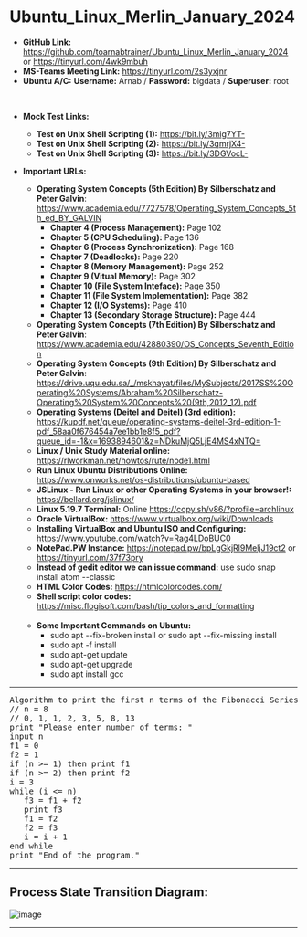 # Ubuntu_Linux_Merlin_January_2024

* **GitHub Link:** https://github.com/toarnabtrainer/Ubuntu_Linux_Merlin_January_2024 or https://tinyurl.com/4wk9mbuh
* **MS-Teams Meeting Link:** https://tinyurl.com/2s3yxjnr
* **Ubuntu A/C:** **Username:** Arnab / **Password:** bigdata / **Superuser:** root

<br>

* **Mock Test Links:**
  * **Test on Unix Shell Scripting (1):** https://bit.ly/3mig7YT-
  * **Test on Unix Shell Scripting (2):** https://bit.ly/3qmrjX4-
  * **Test on Unix Shell Scripting (3):** https://bit.ly/3DGVocL-

* **Important URLs:**
   * **Operating System Concepts (5th Edition) By Silberschatz and Peter Galvin**: https://www.academia.edu/7727578/Operating_System_Concepts_5th_ed_BY_GALVIN
     * **Chapter 4 (Process Management):** Page 102
     * **Chapter 5 (CPU Scheduling):** Page 136
     * **Chapter 6 (Process Synchronization):** Page 168
     * **Chapter 7 (Deadlocks):** Page 220
     * **Chapter 8 (Memory Management):** Page 252
     * **Chapter 9 (Vitual Memory):** Page 302
     * **Chapter 10 (File System Inteface):** Page 350
     * **Chapter 11 (File System Implementation):** Page 382
     * **Chapter 12 (I/O Systems):** Page 410
     * **Chapter 13 (Secondary Storage Structure):** Page 444
   * **Operating System Concepts (7th Edition) By Silberschatz and Peter Galvin**: https://www.academia.edu/42880390/OS_Concepts_Seventh_Edition
   * **Operating System Concepts (9th Edition) By Silberschatz and Peter Galvin**: https://drive.uqu.edu.sa/_/mskhayat/files/MySubjects/2017SS%20Operating%20Systems/Abraham%20Silberschatz-Operating%20System%20Concepts%20(9th,2012_12).pdf
   * **Operating Systems (Deitel and Deitel) (3rd edition):** https://kupdf.net/queue/operating-systems-deitel-3rd-edition-1-pdf_58aa0f676454a7ee1bb1e8f5_pdf?queue_id=-1&x=1693894601&z=NDkuMjQ5LjE4MS4xNTQ=
   * **Linux / Unix Study Material online:** https://rlworkman.net/howtos/rute/node1.html
   * **Run Linux Ubuntu Distributions Online:** https://www.onworks.net/os-distributions/ubuntu-based
   * **JSLinux - Run Linux or other Operating Systems in your browser!:** https://bellard.org/jslinux/
   * **Linux 5.19.7 Terminal:** Online https://copy.sh/v86/?profile=archlinux
   * **Oracle VirtualBox:** https://www.virtualbox.org/wiki/Downloads
   * **Installing VirtualBox and Ubuntu ISO and Configuring:** https://www.youtube.com/watch?v=Rag4LDoBUC0
   * **NotePad.PW Instance:** https://notepad.pw/bpLgGkjRl9MeljJ19ct2 or https://tinyurl.com/37f73pry
   * **Instead of gedit editor we can issue command:** use sudo snap install atom --classic
   * **HTML Color Codes:** https://htmlcolorcodes.com/
   * **Shell script color codes:** https://misc.flogisoft.com/bash/tip_colors_and_formatting
   
   <br>
   
   * **Some Important Commands on Ubuntu:**
       * sudo apt --fix-broken install or sudo apt --fix-missing install
       * sudo apt -f install 
       * sudo apt-get update
       * sudo apt-get upgrade
       * sudo apt install gcc
<hr>

<pre>
Algorithm to print the first n terms of the Fibonacci Series
// n = 8
// 0, 1, 1, 2, 3, 5, 8, 13
print "Please enter number of terms: "  
input n
f1 = 0
f2 = 1
if (n >= 1) then print f1
if (n >= 2) then print f2
i = 3
while (i <= n)
   f3 = f1 + f2
   print f3
   f1 = f2
   f2 = f3
   i = i + 1
end while
print "End of the program."  
</pre>
<hr>

## Process State Transition Diagram:
![image](https://github.com/toarnabtrainer/Operating_System/assets/111301975/229d028d-220d-474c-98a6-8109c3c8ba20)

<hr>
